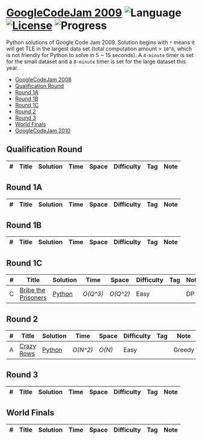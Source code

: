 # [GoogleCodeJam 2009](https://codingcompetitions.withgoogle.com/codejam/archive/2009) ![Language](https://img.shields.io/badge/language-Python-orange.svg) [![License](https://img.shields.io/badge/license-MIT-blue.svg)](./LICENSE) ![Progress](https://img.shields.io/badge/progress-2%20%2F%2026-ff69b4.svg)

Python solutions of Google Code Jam 2009. Solution begins with `*` means it will get TLE in the largest data set (total computation amount > `10^8`, which is not friendly for Python to solve in 5 ~ 15 seconds). A `4-minute` timer is set for the small dataset and a `8-minute` timer is set for the large dataset this year.

* [GoogleCodeJam 2008](https://github.com/kamyu104/GoogleCodeJam-2008)
* [Qualification Round](https://github.com/kamyu104/GoogleCodeJam-2009#qualification-round)
* [Round 1A](https://github.com/kamyu104/GoogleCodeJam-2009#round-1a)
* [Round 1B](https://github.com/kamyu104/GoogleCodeJam-2009#round-1b)
* [Round 1C](https://github.com/kamyu104/GoogleCodeJam-2009#round-1c)
* [Round 2](https://github.com/kamyu104/GoogleCodeJam-2009#round-2)
* [Round 3](https://github.com/kamyu104/GoogleCodeJam-2009#round-3)
* [World Finals](https://github.com/kamyu104/GoogleCodeJam-2009#world-finals)
* [GoogleCodeJam 2010](https://github.com/kamyu104/GoogleCodeJam-2010)

## Qualification Round
| # | Title | Solution | Time | Space | Difficulty | Tag | Note |
|---| ----- | -------- | ---- | ----- | ---------- | --- | ---- |

## Round 1A
| # | Title | Solution | Time | Space | Difficulty | Tag | Note |
|---| ----- | -------- | ---- | ----- | ---------- | --- | ---- |

## Round 1B
| # | Title | Solution | Time | Space | Difficulty | Tag | Note |
|---| ----- | -------- | ---- | ----- | ---------- | --- | ---- |

## Round 1C
| # | Title | Solution | Time | Space | Difficulty | Tag | Note |
|---| ----- | -------- | ---- | ----- | ---------- | --- | ---- |
|C| [Bribe the Prisoners](https://code.google.com/codejam/contest/189252/dashboard#s=p2&a=2)| [Python](./Round%201C/bribe-the-prisoners.py)| _O(Q^3)_ | _O(Q^2)_ | Easy | | DP |

## Round 2
| # | Title | Solution | Time | Space | Difficulty | Tag | Note |
|---| ----- | -------- | ---- | ----- | ---------- | --- | ---- |
|A| [Crazy Rows](https://code.google.com/codejam/contest/204113/dashboard#s=p0&a=0)| [Python](./Round%202/crazy-rows.py)| _O(N^2)_ | _O(N)_ | Easy | | Greedy |

## Round 3
| # | Title | Solution | Time | Space | Difficulty | Tag | Note |
|---| ----- | -------- | ---- | ----- | ---------- | --- | ---- |

## World Finals

| # | Title | Solution | Time | Space | Difficulty | Tag | Note |
|---| ----- | -------- | ---- | ----- | ---------- | --- | ---- |
